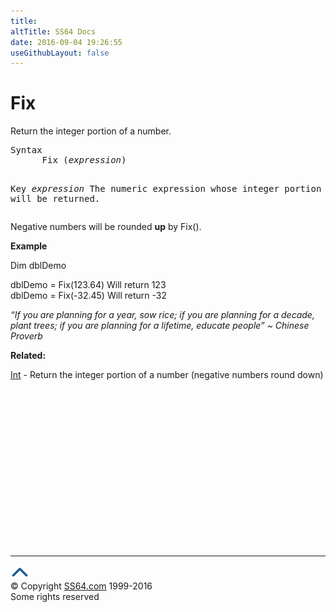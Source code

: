 ```yaml
---
title:
altTitle: SS64 Docs
date: 2016-09-04 19:26:55
useGithubLayout: false
---
```

<!-- #BeginLibraryItem "/Library/head_vb.lbi" --><!-- #EndLibraryItem --><h1>Fix</h1> 
<p> Return the integer portion of a number.</p>
<pre>Syntax
      Fix (<i>expression</i>)

Key
   <i>expression</i>  The numeric expression whose integer portion will be returned.</pre>
<p>Negative numbers will be rounded <b>up</b> by Fix(). </p>
<p><b>Example</b></p>
<p class="code">Dim dblDemo</p>
<p><span class="code">dblDemo = Fix(123.64)</span> Will return 123<br>
<span class="code">dblDemo = Fix(-32.45)</span> Will return -32</p>
<p class="quote"><i>“If you are planning for a year, sow rice; if you are planning for a decade, plant trees; if you are planning for a lifetime, educate people” ~ Chinese Proverb</i></p>
<p><b>Related:</b></p>
<p><a href="int.html">Int</a> - Return the integer portion of a number (negative numbers round down)</p><!-- #BeginLibraryItem "/Library/foot_vb.lbi" --><p><script async="" src="//pagead2.googlesyndication.com/pagead/js/adsbygoogle.js"></script>
<!-- VB300 -->
<ins class="adsbygoogle" style="display:inline-block;width:300px;height:250px" data-ad-client="ca-pub-6140977852749469" data-ad-slot="1683739502"></ins>
<script>
(adsbygoogle = window.adsbygoogle || []).push({});
</script></p>
<hr>
<div id="bl" class="footer"><a href="#"><img src="../images/top.png" width="30" height="22" alt="Back to the Top"></a></div>
<div id="br" class="footer, tagline">© Copyright <a href="http://ss64.com/">SS64.com</a> 1999-2016<br>
Some rights reserved</div><!-- #EndLibraryItem -->

